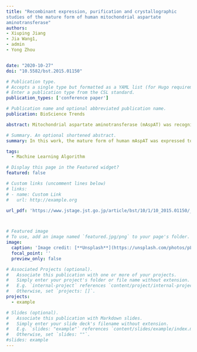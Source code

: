 ```yaml
---
title: "Recombinant expression, purification and crystallographic
studies of the mature form of human mitochondrial aspartate
aminotransferase"
authors:
- Xiuping Jiang
- Jia Wang1,
- admin
- Yong Zhou


date: "2020-10-27"
doi: "10.5582/bst.2015.01150"

# Publication type.
# Accepts a single type but formatted as a YAML list (for Hugo requirements).
# Enter a publication type from the CSL standard.
publication_types: ['conference paper']

# Publication name and optional abbreviated publication name.
publication: BioScience Trends

abstract: Mitochondrial aspartate aminotransferase (mAspAT) was recognized as a moonlighting enzyme because it has not only aminotransferase activity but also a high-affinity long-chain fatty acids (LCFA) binding site. This enzyme plays a key role in amino acid metabolism, biosynthesis of kynurenic acid and transport of the LCFA. Therefore, it is important to study the structure-function relationships of human mAspAT protein. In this work, the mature form of human mAspAT was expressed, purified and crystallized.  Elucidation of mAspAT structure can provide a molecular basis towards understanding catalysis mechanism and substrate binding site of enzyme.

# Summary. An optional shortened abstract.
summary: In this work, the mature form of human mAspAT was expressed to a high level in Escherichia coli periplasmic space using pET-22b vector, purified by a combination of immobilized metal-affinity chromatography and cation exchange chromatography. 

tags:
  - Machine Learning Algorithm

# Display this page in the Featured widget?
featured: false

# Custom links (uncomment lines below)
# links:
# - name: Custom Link
#   url: http://example.org

url_pdf: 'https://www.jstage.jst.go.jp/article/bst/10/1/10_2015.01150/_pdf/-char/en'



# Featured image
# To use, add an image named `featured.jpg/png` to your page's folder.
image:
  caption: 'Image credit: [**Unsplash**](https://unsplash.com/photos/pLCdAaMFLTE)'
  focal_point: ''
  preview_only: false

# Associated Projects (optional).
#   Associate this publication with one or more of your projects.
#   Simply enter your project's folder or file name without extension.
#   E.g. `internal-project` references `content/project/internal-project/index.md`.
#   Otherwise, set `projects: []`.
projects:
  - example

# Slides (optional).
#   Associate this publication with Markdown slides.
#   Simply enter your slide deck's filename without extension.
#   E.g. `slides: "example"` references `content/slides/example/index.md`.
#   Otherwise, set `slides: ""`.
#slides: example
---
```

